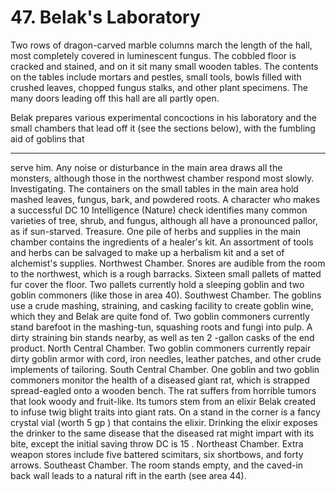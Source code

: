 # 47. Belak's Laboratory

Two rows of dragon-carved marble columns march the length of the hall, most completely covered in luminescent fungus. The cobbled floor is cracked and stained, and on it sit many small wooden tables. The contents on the tables include mortars and pestles, small tools, bowls filled with crushed leaves, chopped fungus stalks, and other plant specimens. The many doors leading off this hall are all partly open.

Belak prepares various experimental concoctions in his laboratory and the small chambers that lead off it (see the sections below), with the fumbling aid of goblins that

---

serve him. Any noise or disturbance in the main area draws all the monsters, although those in the northwest chamber respond most slowly.
Investigating. The containers on the small tables in the main area hold mashed leaves, fungus, bark, and powdered roots. A character who makes a successful DC 10 Intelligence (Nature) check identifies many common varieties of tree, shrub, and fungus, although all have a pronounced pallor, as if sun-starved.
Treasure. One pile of herbs and supplies in the main chamber contains the ingredients of a healer's kit. An assortment of tools and herbs can be salvaged to make up a herbalism kit and a set of alchemist's supplies.
Northwest Chamber. Snores are audible from the room to the northwest, which is a rough barracks. Sixteen small pallets of matted fur cover the floor. Two pallets currently hold a sleeping goblin and two goblin commoners (like those in area 40).
Southwest Chamber. The goblins use a crude mashing, straining, and casking facility to create goblin wine, which they and Belak are quite fond of. Two goblin commoners currently stand barefoot in the mashing-tun, squashing roots and fungi into pulp. A dirty straining bin stands nearby, as well as ten 2 -gallon casks of the end product.
North Central Chamber. Two goblin commoners currently repair dirty goblin armor with cord, iron needles, leather patches, and other crude implements of tailoring.
South Central Chamber. One goblin and two goblin commoners monitor the health of a diseased giant rat, which is strapped spread-eagled onto a wooden bench. The rat suffers from horrible tumors that look woody and fruit-like. Its tumors stem from an elixir Belak created to infuse twig blight traits into giant rats.
On a stand in the corner is a fancy crystal vial (worth 5 gp ) that contains the elixir. Drinking the elixir exposes the drinker to the same disease that the diseased rat might impart with its bite, except the initial saving throw DC is 15 .
Northeast Chamber. Extra weapon stores include five battered scimitars, six shortbows, and forty arrows.
Southeast Chamber. The room stands empty, and the caved-in back wall leads to a natural rift in the earth (see area 44).